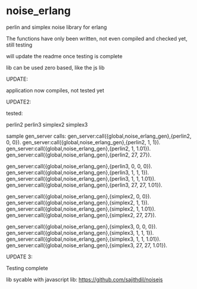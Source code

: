 noise_erlang
============

perlin and simplex noise library for erlang

The functions have only been written, not even compiled and checked yet,
still testing

will update the readme once testing is complete

lib can be used zero based, like the js lib

UPDATE:

application now compiles, not tested yet

UPDATE2:

tested:

perlin2
perlin3
simplex2
simplex3

sample gen_server calls:
gen_server:call({global,noise_erlang_gen},{perlin2, 0, 0}).
gen_server:call({global,noise_erlang_gen},{perlin2, 1, 1}).
gen_server:call({global,noise_erlang_gen},{perlin2, 1, 1.01}).
gen_server:call({global,noise_erlang_gen},{perlin2, 27, 27}).

gen_server:call({global,noise_erlang_gen},{perlin3, 0, 0, 0}).
gen_server:call({global,noise_erlang_gen},{perlin3, 1, 1, 1}).
gen_server:call({global,noise_erlang_gen},{perlin3, 1, 1, 1.01}).
gen_server:call({global,noise_erlang_gen},{perlin3, 27, 27, 1.01}).

gen_server:call({global,noise_erlang_gen},{simplex2, 0, 0}).
gen_server:call({global,noise_erlang_gen},{simplex2, 1, 1}).
gen_server:call({global,noise_erlang_gen},{simplex2, 1, 1.01}).
gen_server:call({global,noise_erlang_gen},{simplex2, 27, 27}).

gen_server:call({global,noise_erlang_gen},{simplex3, 0, 0, 0}).
gen_server:call({global,noise_erlang_gen},{simplex3, 1, 1, 1}).
gen_server:call({global,noise_erlang_gen},{simplex3, 1, 1, 1.01}).
gen_server:call({global,noise_erlang_gen},{simplex3, 27, 27, 1.01}).

UPDATE 3:

Testing complete

lib sycable with javascript lib: https://github.com/sajithdil/noisejs
